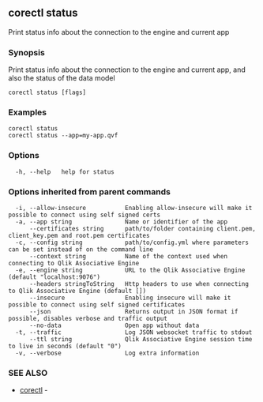 ## corectl status

Print status info about the connection to the engine and current app

### Synopsis

Print status info about the connection to the engine and current app, and also the status of the data model

```
corectl status [flags]
```

### Examples

```
corectl status
corectl status --app=my-app.qvf
```

### Options

```
  -h, --help   help for status
```

### Options inherited from parent commands

```
  -i, --allow-insecure           Enabling allow-insecure will make it possible to connect using self signed certs
  -a, --app string               Name or identifier of the app
      --certificates string      path/to/folder containing client.pem, client_key.pem and root.pem certificates
  -c, --config string            path/to/config.yml where parameters can be set instead of on the command line
      --context string           Name of the context used when connecting to Qlik Associative Engine
  -e, --engine string            URL to the Qlik Associative Engine (default "localhost:9076")
      --headers stringToString   Http headers to use when connecting to Qlik Associative Engine (default [])
      --insecure                 Enabling insecure will make it possible to connect using self signed certificates
      --json                     Returns output in JSON format if possible, disables verbose and traffic output
      --no-data                  Open app without data
  -t, --traffic                  Log JSON websocket traffic to stdout
      --ttl string               Qlik Associative Engine session time to live in seconds (default "0")
  -v, --verbose                  Log extra information
```

### SEE ALSO

* [corectl](corectl.md)	 - 

